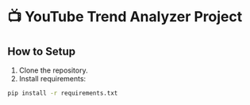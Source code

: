 # 📺 YouTube Trend Analyzer Project

## How to Setup

1. Clone the repository.
2. Install requirements:

```bash
pip install -r requirements.txt
